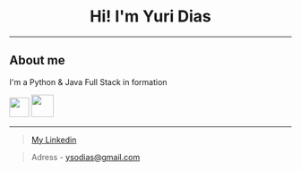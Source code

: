 
<h1 align="center"> Hi! I'm Yuri Dias </h1>        
<hr>
<h2> About me </h2>

I'm a Python & Java Full Stack in formation

<div style="display:inline">

<img src="https://www.flaticon.com/svg/vstatic/svg/1822/1822899.svg?token=exp=1616584541~hmac=02d901ef6bf707a18b6cc721e2dbd162" width=35 height=35 href="https://github.com/ySodias?tab=repositories&q=&type=&language=java">
    


<img src="https://www.flaticon.com/svg/vstatic/svg/226/226777.svg?token=exp=1616673756~hmac=d550cb89a1a8f9dbb7f6105d6850b998" width=40 height=40 href="https://github.com/ySodias?tab=repositories&q=&type=&language=python">

</div>

<hr>

> [My Linkedin](https://www.linkedin.com/in/yuri-dias-soares/)

> Adress - ysodias@gmail.com
> 


